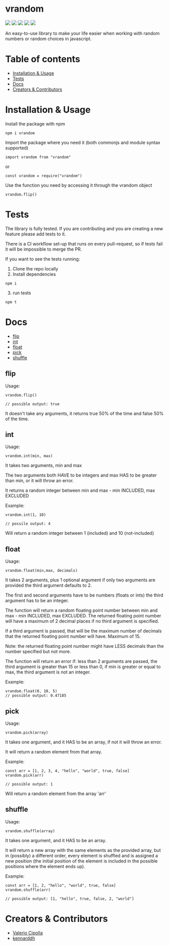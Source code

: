 # vrandom

![](https://img.shields.io/github/issues/ValerioCipolla/vrandom?style=flat-square)
![](https://img.shields.io/github/forks/ValerioCipolla/vrandom?style=flat-square)
![](https://img.shields.io/github/stars/ValerioCipolla/vrandom?style=flat-square)
![](https://img.shields.io/github/license/ValerioCipolla/vrandom?style=flat-square)
![](https://img.shields.io/badge/test--coverage-100%25-brightgreen?style=flat-square)

An easy-to-use library to make your life easier when working with random numbers or random choices in javascript.

# Table of contents
- [Installation & Usage](#installation--usage)
- [Tests](#tests)
- [Docs](#docs)
- [Creators & Contributors](#creators--contributors)

# Installation & Usage

Install the package with npm

```
npm i vrandom
```

Import the package where you need it (both commonjs and module syntax supported)

```
import vrandom from "vrandom"
```

or 

```
const vrandom = require("vrandom")
```

Use the function you need by accessing it through the vrandom object

```
vrandom.flip()
```
# Tests

The library is fully tested. If you are contributing and you are creating a new feature please add tests to it.

There is a CI workflow set-up that runs on every pull-request, so if tests fail it will be impossible to merge the PR.

If you want to see the tests running:

1. Clone the repo locally
2. Install dependencies
```
npm i
```
3. run tests
```
npm t
```

# Docs

- [flip](#flip)
- [int](#int)
- [float](#float)
- [pick](#pick)
- [shuffle](#shuffle)


## flip

Usage:

```
vrandom.flip()

// possible output: true
```

It doesn't take any arguments, it returns true 50% of the time and false 50% of the time.

## int

Usage:

```
vrandom.int(min, max)
```

It takes two arguments, min and max

The two arguments both HAVE to be integers and max HAS to be greater than min, or it will throw an error.

It returns a random integer between min and max - min INCLUDED, max EXCLUDED

Example:

```
vrandom.int(1, 10)

// possile output: 4
```

Will return a random integer between 1 (included) and 10 (not-included)

## float 

Usage:

```
vrandom.float(min,max, decimals)
```


It takes 2 arguments, plus 1 optional argument if only two arguments are provided the third argument defaults to 2.

The first and second arguments have to be numbers (floats or ints) the third argument has to be an integer.

The function will return a random floating point number between min and max - min INCLUDED, max EXCLUDED. The returned floating point number will have a maximum of 2 decimal places if no third argument is specified. 

If a third argument is passed, that will be the maximum number of decimals that the returned floating point number will have. Maximum of 15.

Note: the returned floating point number might have LESS decimals than the number specified but not more.

The function will return an error if: less than 2 arguments are passed, the third argument is greater than 15 or less than 0, if min is greater or equal to max, the third argument is not an integer.

Example:

```
vrandom.float(0, 10, 5)
// possible output: 0.47185
```

## pick

Usage:

```
vrandom.pick(array)
```

It takes one argument, and it HAS to be an array, if not it will throw an error.

It will return a random element from that array.

Example:

```
const arr = [1, 2, 3, 4, "hello", "world", true, false]
vrandom.pick(arr)

// possible output: 1
```

Will return a random element from the array 'arr'

## shuffle 

Usage:

```
vrandom.shuffle(array)
```
It takes one argument, and it HAS to be an array.

It will return a new array with the same elements as the provided array, but in (possibly) a different order, every element is shuffled and is assigned a new position (the initial position of the element is included in the possible positions where the element ends up).

Example:

```
const arr = [1, 2, "hello", "world", true, false]
vrandom.shuffle(arr)

// possible output: [1, "hello", true, false, 2, "world"]

```

# Creators & Contributors

- [Valerio Cipolla](https://github.com/ValerioCipolla/)
- [kennarddh](https://github.com/kennarddh)
